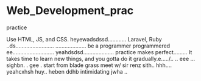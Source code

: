 # Web_Development_prac
practice

Use HTML, JS, and CSS.
 heyewadsdssd............
Laravel, Ruby ..ds.........................
....................
be a programmer programmered ee...........................
 yeahdsdsd....................
practice makes perfect.........
It takes time to learn new things, and you gotta do it gradually.e...../..
..
 eee ...
sighbn.
. gee . start from blade grass meet w/ sir renz
sith..
hhh....
yeahcxhsh
huy..
heben
ddhb
intimidating
jwha
..
